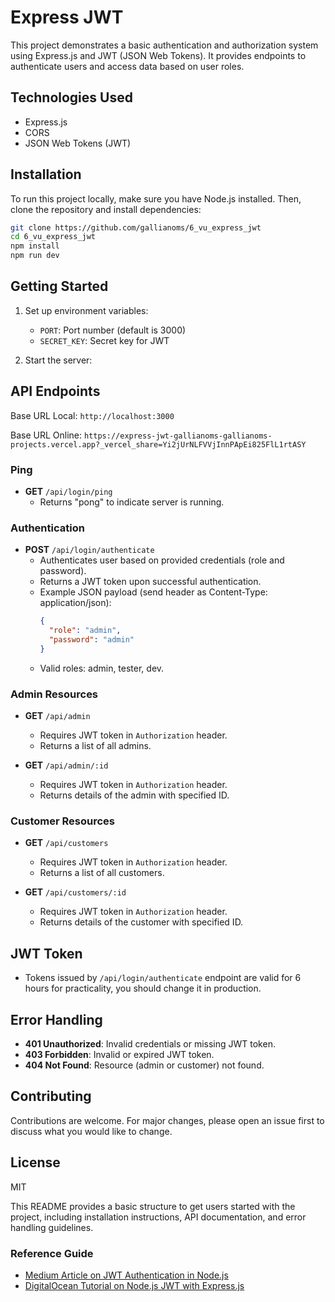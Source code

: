 # Express JWT

This project demonstrates a basic authentication and authorization system using Express.js and JWT (JSON Web Tokens). It provides endpoints to authenticate users and access data based on user roles.

## Technologies Used

- Express.js
- CORS
- JSON Web Tokens (JWT)

## Installation

To run this project locally, make sure you have Node.js installed. Then, clone the repository and install dependencies:

```bash
git clone https://github.com/gallianoms/6_vu_express_jwt
cd 6_vu_express_jwt
npm install
npm run dev
```

## Getting Started

1. Set up environment variables:

   - `PORT`: Port number (default is 3000)
   - `SECRET_KEY`: Secret key for JWT

2. Start the server:

## API Endpoints

Base URL Local: `http://localhost:3000`

Base URL Online: `https://express-jwt-gallianoms-gallianoms-projects.vercel.app?_vercel_share=Yi2jUrNLFVVjInnPApEi825FlL1rtASY`

### Ping

- **GET** `/api/login/ping`
  - Returns "pong" to indicate server is running.

### Authentication

- **POST** `/api/login/authenticate`
  - Authenticates user based on provided credentials (role and password).
  - Returns a JWT token upon successful authentication.
  - Example JSON payload (send header as Content-Type: application/json):
    ```json
    {
      "role": "admin",
      "password": "admin"
    }
    ```
  - Valid roles: admin, tester, dev.

### Admin Resources

- **GET** `/api/admin`

  - Requires JWT token in `Authorization` header.
  - Returns a list of all admins.

- **GET** `/api/admin/:id`
  - Requires JWT token in `Authorization` header.
  - Returns details of the admin with specified ID.

### Customer Resources

- **GET** `/api/customers`

  - Requires JWT token in `Authorization` header.
  - Returns a list of all customers.

- **GET** `/api/customers/:id`
  - Requires JWT token in `Authorization` header.
  - Returns details of the customer with specified ID.

## JWT Token

- Tokens issued by `/api/login/authenticate` endpoint are valid for 6 hours for practicality, you should change it in production.

## Error Handling

- **401 Unauthorized**: Invalid credentials or missing JWT token.
- **403 Forbidden**: Invalid or expired JWT token.
- **404 Not Found**: Resource (admin or customer) not found.

## Contributing

Contributions are welcome. For major changes, please open an issue first to discuss what you would like to change.

## License

MIT

This README provides a basic structure to get users started with the project, including installation instructions, API documentation, and error handling guidelines.

### Reference Guide

- [Medium Article on JWT Authentication in Node.js](https://medium.com/@diego.coder/autenticaci%C3%B3n-en-node-js-con-json-web-tokens-y-express-ed9d90c5b579)
- [DigitalOcean Tutorial on Node.js JWT with Express.js](https://www.digitalocean.com/community/tutorials/nodejs-jwt-expressjs)
